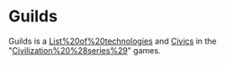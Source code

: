 # Guilds

Guilds is a [List%20of%20technologies](technology) and [Civics](civic) in the "[Civilization%20%28series%29](Civilization)" games.